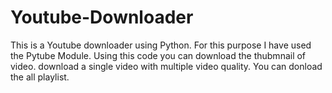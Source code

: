 # Youtube-Downloader
This is a Youtube downloader using Python. For this purpose I have used the Pytube Module.
Using this code you can download the thubmnail of video.
download a single video with multiple video quality.
You can donload the all playlist.
